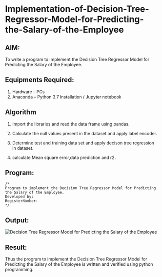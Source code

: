 # Implementation-of-Decision-Tree-Regressor-Model-for-Predicting-the-Salary-of-the-Employee

## AIM:
To write a program to implement the Decision Tree Regressor Model for Predicting the Salary of the Employee.

## Equipments Required:
1. Hardware – PCs
2. Anaconda – Python 3.7 Installation / Jupyter notebook

## Algorithm
1. Import the libraries and read the data frame using pandas.
 
2. Calculate the null values present in the dataset and apply label encoder.
 
3. Determine test and training data set and apply decison tree regression in dataset.
 
4. calculate Mean square error,data prediction and r2.

## Program:
```
/*
Program to implement the Decision Tree Regressor Model for Predicting the Salary of the Employee.
Developed by: 
RegisterNumber:  
*/
```

## Output:
![Decision Tree Regressor Model for Predicting the Salary of the Employee](sam.png)


## Result:
Thus the program to implement the Decision Tree Regressor Model for Predicting the Salary of the Employee is written and verified using python programming.
